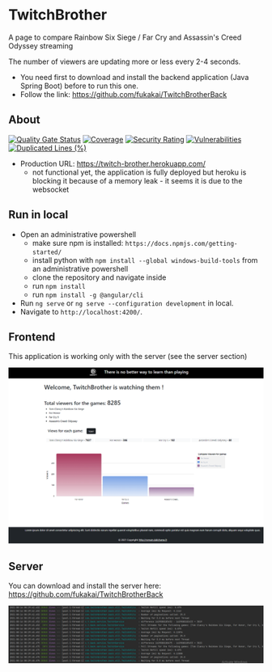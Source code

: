 # TwitchBrother

A page to compare Rainbow Six Siege / Far Cry and Assassin's Creed Odyssey streaming

The number of viewers are updating more or less every 2-4 seconds.

* You need first to download and install the backend application (Java Spring Boot) before to run
  this one.
* Follow the link: https://github.com/fukakai/TwitchBrotherBack

## About

[![Quality Gate Status](https://sonarcloud.io/api/project_badges/measure?project=fukakai_TwitchBrother&metric=alert_status)](https://sonarcloud.io/dashboard?id=fukakai_TwitchBrother)
[![Coverage](https://sonarcloud.io/api/project_badges/measure?project=fukakai_TwitchBrother&metric=coverage)](https://sonarcloud.io/dashboard?id=fukakai_TwitchBrother)
[![Security Rating](https://sonarcloud.io/api/project_badges/measure?project=fukakai_TwitchBrother&metric=security_rating)](https://sonarcloud.io/dashboard?id=fukakai_TwitchBrother)
[![Vulnerabilities](https://sonarcloud.io/api/project_badges/measure?project=fukakai_TwitchBrother&metric=vulnerabilities)](https://sonarcloud.io/dashboard?id=fukakai_TwitchBrother)
[![Duplicated Lines (%)](https://sonarcloud.io/api/project_badges/measure?project=fukakai_TwitchBrother&metric=duplicated_lines_density)](https://sonarcloud.io/dashboard?id=fukakai_TwitchBrother)

- Production URL: https://twitch-brother.herokuapp.com/
  - not functional yet, the application is fully deployed but heroku is blocking it because of a
    memory leak - it seems it is due to the websocket

## Run in local

- Open an administrative powershell
  - make sure npm is installed: `https://docs.npmjs.com/getting-started/`
  - install python with `npm install --global windows-build-tools` from an administrative powershell
  - clone the repository and navigate inside
  - run `npm install`
  - run `npm install -g @angular/cli`
- Run `ng serve` or `ng serve --configuration development` in local.
- Navigate to `http://localhost:4200/`.


## Frontend

This application is working only with the server (see the server section)

![img_1.png](img_1.png)

## Server

You can download and install the server here: https://github.com/fukakai/TwitchBrotherBack

![img.png](img.png)
